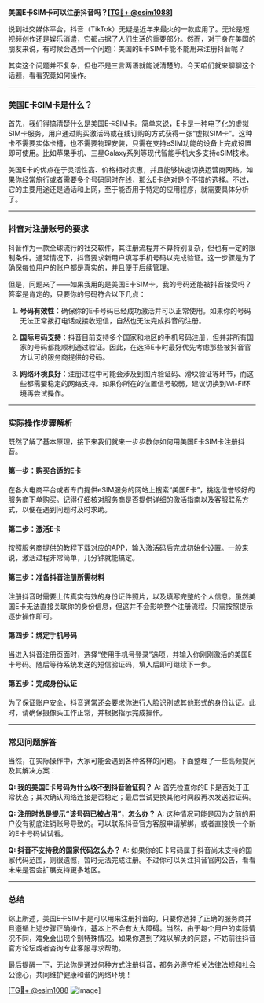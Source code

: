 **美国E卡SIM卡可以注册抖音吗？[[TG💪+ @esim1088](https://t.me/s/esim1088)]**

说到社交媒体平台，抖音（TikTok）无疑是近年来最火的一款应用了。无论是短视频创作还是娱乐消遣，它都占据了人们生活的重要部分。然而，对于身在美国的朋友来说，有时候会遇到一个问题：美国的E卡SIM卡能不能用来注册抖音呢？

其实这个问题并不复杂，但也不是三言两语就能说清楚的。今天咱们就来聊聊这个话题，看看究竟如何操作。

---

### 美国E卡SIM卡是什么？

首先，我们得搞清楚什么是美国E卡SIM卡。简单来说，E卡是一种电子化的虚拟SIM卡服务，用户通过购买激活码或在线订购的方式获得一张“虚拟SIM卡”。这种卡不需要实体卡槽，也不需要物理安装，只需在支持eSIM功能的设备上完成设置即可使用。比如苹果手机、三星Galaxy系列等现代智能手机大多支持eSIM技术。

美国E卡的优点在于灵活性高、价格相对实惠，并且能够快速切换运营商网络。如果你经常旅行或者需要多个号码同时在线，那么E卡绝对是个不错的选择。不过，它的主要用途还是通话和上网，至于能否用于特定的应用程序，就需要具体分析了。

---

### 抖音对注册账号的要求

抖音作为一款全球流行的社交软件，其注册流程并不算特别复杂，但也有一定的限制条件。通常情况下，抖音要求新用户填写手机号码以完成验证。这一步骤是为了确保每位用户的账户都是真实的，并且便于后续管理。

但是，问题来了——如果我用的是美国E卡SIM卡，我的号码还能被抖音接受吗？答案是肯定的，只要你的号码符合以下几点：

1. **号码有效性**：确保你的E卡号码已经成功激活并可以正常使用。如果你的号码无法正常拨打电话或接收短信，自然也无法完成抖音的注册。
   
2. **国际号码支持**：抖音目前支持多个国家和地区的手机号码注册，但并非所有国家的号码都能顺利通过验证。因此，在选择E卡时最好优先考虑那些被抖音官方认可的服务商提供的号码。

3. **网络环境良好**：注册过程中可能会涉及到图片验证码、滑块验证等环节，而这些都需要稳定的网络支持。如果你所在的位置信号较弱，建议切换到Wi-Fi环境再尝试操作。

---

### 实际操作步骤解析

既然了解了基本原理，接下来我们就来一步步教你如何用美国E卡SIM卡注册抖音。

#### 第一步：购买合适的E卡

在各大电商平台或者专门提供eSIM服务的网站上搜索“美国E卡”，挑选信誉较好的服务商下单购买。记得仔细核对服务商是否提供详细的激活指南以及客服联系方式，以便在遇到问题时及时求助。

#### 第二步：激活E卡

按照服务商提供的教程下载对应的APP，输入激活码后完成初始化设置。一般来说，激活过程非常简单，几分钟就能搞定。

#### 第三步：准备抖音注册所需材料

注册抖音时需要上传真实有效的身份证件照片，以及填写完整的个人信息。虽然美国E卡无法直接关联你的身份信息，但这并不会影响整个注册流程。只需按照提示逐步操作即可。

#### 第四步：绑定手机号码

当进入抖音注册页面时，选择“使用手机号登录”选项，并输入你刚刚激活的美国E卡号码。随后等待系统发送的短信验证码，填入后即可继续下一步。

#### 第五步：完成身份认证

为了保证账户安全，抖音通常还会要求你进行人脸识别或其他形式的身份认证。此时，请确保摄像头工作正常，并根据指示完成操作。

---

### 常见问题解答

当然，在实际操作中，大家可能会遇到各种各样的问题。下面整理了一些高频提问及其解决方案：

**Q: 我的美国E卡号码为什么收不到抖音验证码？**
A: 首先检查你的E卡是否处于正常状态；其次确认网络连接是否稳定；最后尝试更换其他时间段再次发送验证码。

**Q: 注册时总是提示“该号码已被占用”，怎么办？**
A: 这种情况可能是因为之前的用户没有彻底注销账号导致的。可以联系抖音官方客服申请解绑，或者直接换一个新的E卡号码试试看。

**Q: 抖音不支持我的国家代码怎么办？**
A: 如果你的E卡号码属于抖音尚未支持的国家代码范围，则很遗憾，暂时无法完成注册。不过你可以关注抖音官网公告，看看未来是否会扩展支持更多地区。

---

### 总结

综上所述，美国E卡SIM卡是可以用来注册抖音的，只要你选择了正确的服务商并且遵循上述步骤正确操作，基本上不会有太大障碍。当然，由于每个用户的实际情况不同，难免会出现个别特殊情况。如果你遇到了难以解决的问题，不妨前往抖音官方论坛或者咨询专业客服寻求帮助。

最后提醒一下，无论你是通过何种方式注册抖音，都务必遵守相关法律法规和社会公德心，共同维护健康和谐的网络环境！

[[TG💪+ @esim1088](https://t.me/s/esim1088) ![Image](https://i.postimg.cc/4NQfJmqS/Snipaste-2025-05-13-00-14-12.png)]